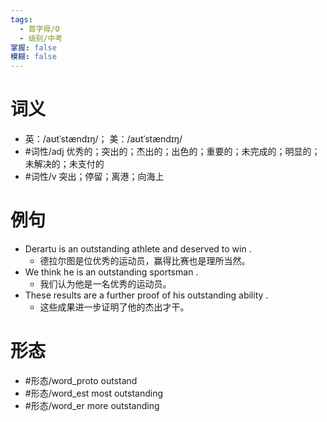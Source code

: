 ```yaml
---
tags:
  - 首字母/O
  - 级别/中考
掌握: false
模糊: false
---
```

# 词义
- 英：/aʊtˈstændɪŋ/； 美：/aʊtˈstændɪŋ/
- #词性/adj  优秀的；突出的；杰出的；出色的；重要的；未完成的；明显的；未解决的；未支付的
- #词性/v  突出；停留；离港；向海上
# 例句
- Derartu is an outstanding athlete and deserved to win .
	- 德拉尔图是位优秀的运动员，赢得比赛也是理所当然。
- We think he is an outstanding sportsman .
	- 我们认为他是一名优秀的运动员。
- These results are a further proof of his outstanding ability .
	- 这些成果进一步证明了他的杰出才干。
# 形态
- #形态/word_proto outstand
- #形态/word_est most outstanding
- #形态/word_er more outstanding
